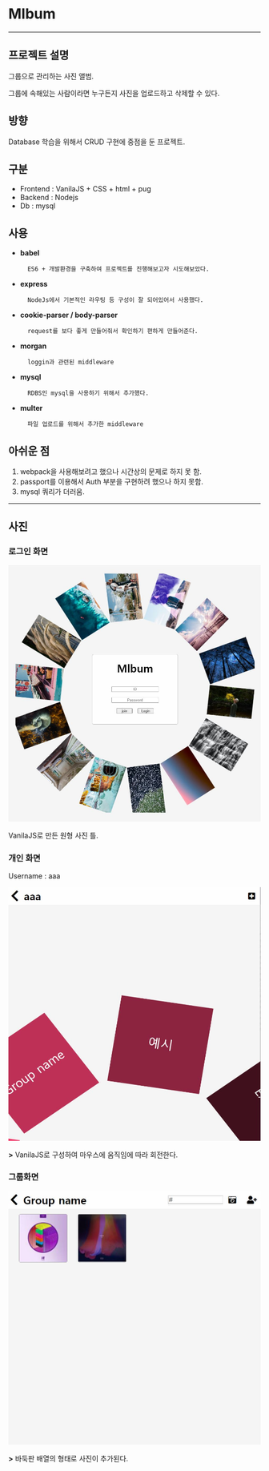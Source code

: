 # Mlbum

---

## 프로젝트 설명

그룹으로 관리하는 사진 앨범. 

그룹에 속해있는 사람이라면 누구든지 사진을 업로드하고 삭제할 수 있다. 



## 방향

Database 학습을 위해서 CRUD 구현에 중점을 둔 프로젝트.



## 구분

- Frontend : VanilaJS + CSS + html + pug
- Backend : Nodejs
- Db : mysql



## 사용

- **babel**

        ES6 + 개발환경을 구축하여 프로젝트를 진행해보고자 시도해보았다.

- **express**

        NodeJs에서 기본적인 라우팅 등 구성이 잘 되어있어서 사용했다.

- **cookie-parser / body-parser**

        request를 보다 좋게 만들어줘서 확인하기 편하게 만들어준다.

- **morgan**

        loggin과 관련된 middleware

- **mysql**

        RDBS인 mysql을 사용하기 위해서 추가했다.

- **multer**

        파일 업로드를 위해서 추가한 middleware



## 아쉬운 점

1. webpack을 사용해보려고 했으나 시간상의 문제로 하지 못 함.
2. passport를 이용해서 Auth 부분을 구현하려 했으나 하지 못함.
3. mysql 쿼리가 더러움.

---

## 사진

### 로그인 화면

![img/1.jpg](img/1.jpg)

VanilaJS로 만든 원형 사진 틀.

### 개인 화면

Username : aaa

![img/2.jpg](img/2.jpg)

 **>**  VanilaJS로 구성하여 마우스에 움직임에 따라 회전한다.

### 그룹화면

![img/3.jpg](img/3.jpg)

 **>** 바둑판 배열의 형태로 사진이 추가된다.
